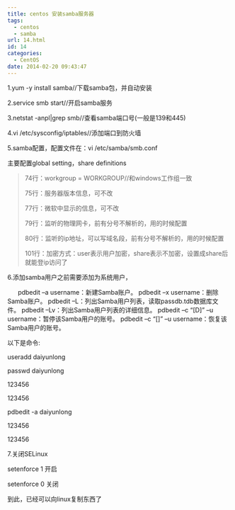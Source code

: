 ```yaml
---
title: centos 安装samba服务器
tags:
  - centos
  - samba
url: 14.html
id: 14
categories:
  - CentOS
date: 2014-02-20 09:43:47
---
```


1.yum -y install samba//下载samba包，并自动安装

2.service smb start//开启samba服务

3.netstat -anpl|grep smb//查看samba端口号(一般是139和445)

4.vi /etc/sysconfig/iptables//添加端口到防火墙

5.samba配置，配置文件在：vi /etc/samba/smb.conf

主要配置global setting，share definitions

> 74行：workgroup = WORKGROUP//和windows工作组一致
> 
> 75行：服务器版本信息，可不改
> 
> 77行：微软中显示的信息，可不改
> 
> 79行：监听的物理网卡，前有分号不解析的，用的时候配置
> 
> 80行：监听的ip地址，可以写域名段，前有分号不解析的，用的时候配置
> 
> 101行：加密方式：user表示用户加密，share表示不加密，设置成share后就能登ip访问了

6.添加samba用户之前需要添加为系统用户，

      pdbedit –a username：新建Samba账户。 pdbedit –x username：删除Samba账户。 pdbedit –L：列出Samba用户列表，读取passdb.tdb数据库文件。 pdbedit –Lv：列出Samba用户列表的详细信息。 pdbedit –c “\[D\]” –u username：暂停该Samba用户的账号。 pdbedit –c “\[\]” –u username：恢复该Samba用户的账号。

以下是命令:

useradd daiyunlong

passwd daiyunlong

123456

123456

pdbedit -a daiyunlong

123456

123456

7.关闭SELinux

setenforce 1 开启

setenforce 0 关闭

到此，已经可以向linux复制东西了